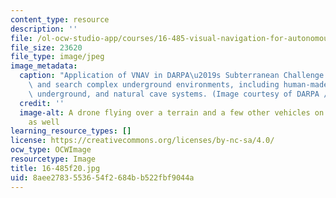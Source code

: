 ```yaml
---
content_type: resource
description: ''
file: /ol-ocw-studio-app/courses/16-485-visual-navigation-for-autonomous-vehicles-vnav-fall-2020/8aee2783553654f2684bb522fbf9044a_16-485f20.jpg
file_size: 23620
file_type: image/jpeg
image_metadata:
  caption: "Application of VNAV in DARPA\u2019s Subterranean Challenge to map, navigate,\
    \ and search complex underground environments, including human-made tunnels, urban\
    \ underground, and natural cave systems. (Image courtesy of DARPA / public domain.)"
  credit: ''
  image-alt: A drone flying over a terrain and a few other vehicles on that terrain
    as well
learning_resource_types: []
license: https://creativecommons.org/licenses/by-nc-sa/4.0/
ocw_type: OCWImage
resourcetype: Image
title: 16-485f20.jpg
uid: 8aee2783-5536-54f2-684b-b522fbf9044a
---
```

